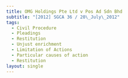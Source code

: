 ```yaml
---
title: OMG Holdings Pte Ltd v Pos Ad Sdn Bhd
subtitle: "[2012] SGCA 36 / 20\_July\_2012"
tags:
  - Civil Procedure
  - Pleadings
  - Restitution
  - Unjust enrichment
  - Limitation of Actions
  - Particular causes of action
  - Restitution
layout: single
---
```


